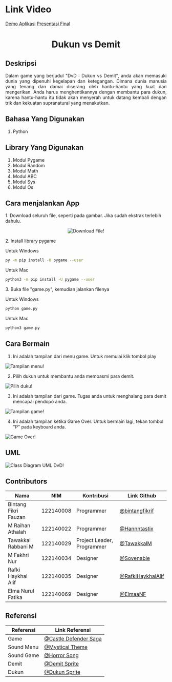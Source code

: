 # Link Video

[Demo Aplikasi](https://drive.google.com/file/d/1FN8tNkc9M0CnExaVVqZXX8eiv-n6MZrP/view?usp=drive_link)
[Presentasi Final](https://youtu.be/3f0747qM3pw?si=3qiC2aEEF3Is507g)

# <h1 align="center">Dukun vs Demit</h1>

## Deskripsi

<p align="justify">
Dalam game yang berjudul "DvD : Dukun vs Demit", anda akan 
memasuki dunia yang dipenuhi kegelapan dan ketegangan. Dimana 
dunia manusia yang tenang dan damai diserang oleh hantu-hantu 
yang kuat dan mengerikan. Anda harus menghentikannya dengan 
membantu para dukun, karena hantu-hantu itu tidak akan menyerah 
untuk datang kembali dengan trik dan kekuatan supranatural yang 
menakutkan.
</p>

## Bahasa Yang Digunakan

<ol>
    <li> Python</li>
</ol>

## Library Yang Digunakan

<ol>
    <li> Modul Pygame </li>
    <li> Modul Random </li>
    <li> Modul Math </li>
    <li> Modul ABC </li>
    <li> Modul Sys </li>
    <li> Modul Os </li>
</ol>

## Cara menjalankan App

<p>1. Download seluruh file, seperti pada gambar. Jika sudah ekstrak terlebih dahulu.</p>

<p align="center">
  <img src="/assets/readme/1.png" alt="Download File!" />
</p>

<p>2. Install library pygame</p>

<p>Untuk Windows</p>

```bash
py -m pip install -U pygame --user
```

<p>Untuk Mac</p>

```bash
python3 -m pip install -U pygame --user
```

<p>3. Buka file "game.py", kemudian jalankan filenya</p>

<p>Untuk Windows</p>

```bash
python game.py
```

<p>Untuk Mac</p>

```bash
python3 game.py
```

## Cara Bermain

1. Ini adalah tampilan dari menu game. Untuk memulai klik tombol play

![Tampilan menu!](/assets/readme/2.png)

2. Pilih dukun untuk membantu anda membasmi para demit.

![Pilih duku!](/assets/readme/3.png)

3. Ini adalah tampilan dari game. Tugas anda untuk menghalang para demit mencapai pendopo anda.

![Tampilan game!](/assets/readme/4.png)

4. Ini adalah tampilan ketika Game Over. Untuk bermain lagi, tekan tombol "P" pada keyboard anda.

![Game Over!](/assets/readme/5.png)

## UML

![Class Diagram UML DvD!](/assets/readme/UML_DvD.png)

## Contributors

| Nama                 | NIM       | Kontribusi                 | Link Github                                              |
| -------------------- | --------- | -------------------------- | -------------------------------------------------------- |
| Bintang Fikri Fauzan | 122140008 | Programmer                 | [@bintangfikrif](https://github.com/bintangfikrif)       |
| M Raihan Athalah     | 122140022 | Programmer                 | [@Hannntastix](https://github.com/Hannntastix)           |
| Tawakkal Rabbani M   | 122140029 | Project Leader, Programmer | [@TawakkalM](https://github.com/TawakkalM)               |
| M Fakhri Nur         | 122140034 | Designer                   | [@Sovenable](https://github.com/Sovenable)               |
| Rafki Haykhal Alif   | 122140035 | Designer                   | [@RafkiHaykhalAlif](https://github.com/RafkiHaykhalAlif) |
| Elma Nurul Fatika    | 122140069 | Designer                   | [@ElmaaNF](https://github.com/ElmaaNF)                   |

## Referensi

| Referensi  | Link Referensi                                                                                                                                                                                                                                                                                                                                |
| ---------- | --------------------------------------------------------------------------------------------------------------------------------------------------------------------------------------------------------------------------------------------------------------------------------------------------------------------------------------------- |
| Game       | [@Castle Defender Saga](https://www.bing.com/ck/a?!&&p=bc9b08dd8e1f6bd2JmltdHM9MTcxNjE2MzIwMCZpZ3VpZD0yNDZiNDM3ZC00OWM4LTYyMDEtM2QxOC01MmUyNDg5ZTYzNTYmaW5zaWQ9NTIzOA&ptn=3&ver=2&hsh=3&fclid=246b437d-49c8-6201-3d18-52e2489e6356&psq=castle+defender+saga&u=a1aHR0cHM6Ly93d3cuY3JhenlnYW1lcy5jb20vZ2FtZS9jYXN0bGUtZGVmZW5kZXItc2FnYQ&ntb=1) |
| Sound Menu | [@Mystical Theme](https://opengameart.org/content/mystical-theme)                                                                                                                                                                                                                                                                             |
| Sound Game | [@Horror Song](https://opengameart.org/content/short-horror-song-melody)                                                                                                                                                                                                                                                                      |
| Demit      | [@Demit Sprite](https://craftpix.net/freebies/free-ghost-pixel-art-sprite-sheets/?num=1&count=19&sq=ghost&pos=2)                                                                                                                                                                                                                              |
| Dukun      | [@Dukun Sprite](https://craftpix.net/freebies/free-wizard-sprite-sheets-pixel-art/?num=1&count=43&sq=wizard&pos=4)                                                                                                                                                                                                                            |
